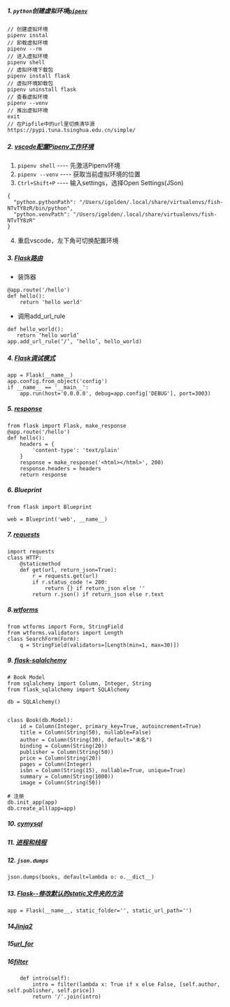 ##### 1.  `python`创建虚拟环境[`pipenv`](https://juejin.im/post/5ca4be8bf265da30b160de27)
```
// 创建虚拟环境
pipenv instal
// 卸载虚拟环境
pipenv --rm
// 进入虚拟环境
pipenv shell
// 虚拟环境下载包
pipenv install flask
// 虚拟环境卸载包
pipenv uninstall flask
// 查看虚拟环境
pipenv --venv
// 推出虚拟环境
exit
// 在Pipfile中的url里切换清华源
https://pypi.tuna.tsinghua.edu.cn/simple/
```
##### 2. [vscode配置Pipenv工作环境](https://shansan.top/2019/03/03/vscode%E9%85%8D%E7%BD%AEPipenv%E5%B7%A5%E4%BD%9C%E7%8E%AF%E5%A2%83/)
1. `pipenv shell`  ---- 先激活Pipenv环境
2. `pipenv --venv` ---- 获取当前虚拟环境的位置
3. `Ctrl+Shift+P`  ---- 输入settings，选择Open Settings(JSon)
```
{
  "python.pythonPath": "/Users/igolden/.local/share/virtualenvs/fish-NTvTY8zR/bin/python",
  "python.venvPath": "/Users/igolden/.local/share/virtualenvs/fish-NTvTY8zR"
}
```
4.  重启vscode，左下角可切换配置环境
##### 3. [Flask路由](https://www.w3cschool.cn/flask/flask_routing.html)
- 装饰器
```
@app.route('/hello')
def hello():
    return 'hello world'
```
- 调用add_url_rule
```
def hello_world():
   return ‘hello world’
app.add_url_rule(‘/’, ‘hello’, hello_world)
```
##### 4. [Flask调试模式](https://www.w3cschool.cn/flask/flask_application.html)

```
app = Flask(__name__)
app.config.from_object('config')
if __name__ == '__main__':
    app.run(host='0.0.0.0', debug=app.config['DEBUG'], port=3003)
```
##### 5. [response](https://www.w3cschool.cn/flask/flask_request_object.html)
```
from flask import Flask, make_response
@app.route('/hello')
def hello():
    headers = {
        'content-type': 'text/plain'
    }
    response = make_response('<html></html>', 200)
    response.headers = headers
    return response
```
##### 6. Blueprint
```
from flask import Blueprint

web = Blueprint('web', __name__)
```
##### 7. [requests](https://requests.readthedocs.io/zh_CN/latest/)
```
import requests
class HTTP:
    @staticmethod
    def get(url, return_json=True):
        r = requests.get(url)
        if r.status_code != 200:
            return {} if return_json else ''
        return r.json() if return_json else r.text
```
##### 8.[wtforms](http://flask123.sinaapp.com/article/32/)
```
from wtforms import Form, StringField
from wtforms.validators import Length
class SearchForm(Form):
    q = StringField(validators=[Length(min=1, max=30)])
```
##### 9. [flask-sqlalchemy](http://www.pythondoc.com/flask-sqlalchemy/quickstart.html)
```
# Book Model
from sqlalchemy import Column, Integer, String
from flask_sqlalchemy import SQLAlchemy

db = SQLAlchemy()


class Book(db.Model):
    id = Column(Integer, primary_key=True, autoincrement=True)
    title = Column(String(50), nullable=False)
    author = Column(String(30), default="未名")
    binding = Column(String(20))
    publisher = Column(String(50))
    price = Column(String(20))
    pages = Column(Integer)
    isbn = Column(String(15), nullable=True, unique=True)
    summary = Column(String(1000))
    image = Column(String(50))
    
# 注册
db.init_app(app)
db.create_all(app=app)
```
##### 10. [cymysql](https://pypi.org/project/cymysql/)
##### 11. [进程和线程](https://www.liaoxuefeng.com/wiki/1016959663602400/1017627212385376)
##### 12. `json.dumps`
```
json.dumps(books, default=lambda o: o.__dict__)
```
##### 13. [Flask--修改默认的static文件夹的方法](https://www.cnblogs.com/bayueman/p/6612104.html)
```
app = Flask(__name__, static_folder='', static_url_path='')
```
##### 14[Jinja2](https://www.w3cschool.cn/yshfid/)
##### 15[url_for](https://www.cnblogs.com/zxt-cn/p/9171960.html)
##### 16[filter](https://www.runoob.com/python/python-func-filter.html)
```
    def intro(self):
        intro = filter(lambda x: True if x else False, [self.author, self.publisher, self.price])
        return '/'.join(intro)
```